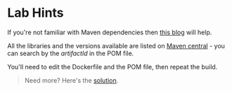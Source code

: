 # Lab Hints

If you're not familiar with Maven dependencies then [this blog](https://www.baeldung.com/maven-dependency-latest-version) will help.

All the libraries and the versions available are listed on [Maven central](https://mvnrepository.com) - you can search by the _artifactId_ in the POM file.

You'll need to edit the Dockerfile and the POM file, then repeat the build.

> Need more? Here's the [solution](solution.md).
